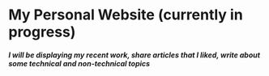 # My Personal Website (currently in progress)
##### I will be displaying my recent work, share articles that I liked, write about some technical and non-technical topics
